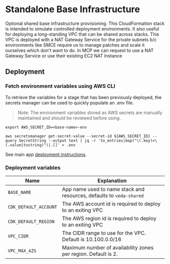 # Standalone Base Infrastructure

Optional shared base infrastructure provisioning. This CloudFormation stack is intended to simulate controlled deployment environments. It also useful for deploying a long-standing VPC that can be shared across stacks. This VPC is deployed with a NAT Gateway Service for the private subnets b/c environments like SMCE require us to manage patches and scale it ourselves which don't want to do. In MCP we can request to use a NAT Gateway Service or use their existing EC2 NAT Instance

## Deployment

### Fetch environment variables using AWS CLI

To retrieve the variables for a stage that has been previously deployed, the secrets manager can be used to quickly populate an .env file. 
> Note: The environment variables stored as AWS secrets are manually maintained and should be reviewed before using.

```
export AWS_SECRET_ID=<base-name>-env

aws secretsmanager get-secret-value --secret-id ${AWS_SECRET_ID} --query SecretString --output text | jq -r 'to_entries|map("\(.key)=\(.value|tostring)")|.[]' > .env
```

See main app [deployment instructions](../README.md#deployment).

### Deployment variables

| Name | Explanation |
| --- | --- |
| `BASE_NAME` | App name used to name stack and resources, defaults to `veda-shared` |
| `CDK_DEFAULT_ACCOUNT` | The AWS account id is required to deploy to an exiting VPC |
| `CDK_DEFAULT_REGION` | The AWS region id is required to deploy to an exiting VPC |
| `VPC_CIDR` | The CIDR range to use for the VPC. Default is 10.100.0.0/16 |
| `VPC_MAX_AZS` | Maximum number of availability zones per region. Default is 2. |
